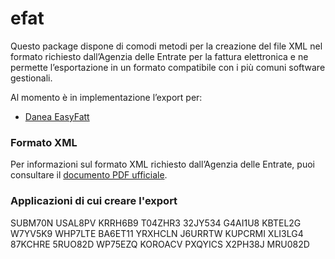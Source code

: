 # efat

Questo package dispone di comodi metodi per la creazione del file XML nel formato richiesto dall’Agenzia delle Entrate per la fattura elettronica e ne permette l’esportazione in un formato compatibile con i più comuni software gestionali.

Al momento è in implementazione l’export per:

* [Danea EasyFatt](https://www.danea.it/software/easyfatt/)

### Formato XML

Per informazioni sul formato XML richiesto dall’Agenzia delle Entrate, puoi consultare il [documento PDF ufficiale](https://www.fatturapa.gov.it/export/fatturazione/sdi/Specifiche_tecniche_del_formato_FatturaPA_v1.2.pdf).

### Applicazioni di cui creare l'export
SUBM70N
USAL8PV
KRRH6B9
T04ZHR3
32JY534
G4AI1U8
KBTEL2G
W7YV5K9
WHP7LTE
BA6ET11
YRXHCLN
J6URRTW
KUPCRMI
XLI3LG4
87KCHRE
5RUO82D
WP75EZQ
KOROACV
PXQYICS
X2PH38J
MRU082D